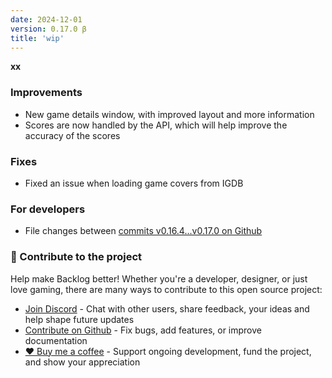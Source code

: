 ```yaml
---
date: 2024-12-01
version: 0.17.0 β
title: 'wip'
---
```


**xx**

### Improvements
- New game details window, with improved layout and more information
- Scores are now handled by the API, which will help improve the accuracy of the scores

### Fixes
- Fixed an issue when loading game covers from IGDB

### For developers
- File changes between [commits v0.16.4...v0.17.0 on Github](https://github.com/gsabater/backlog.rip/compare/v0.16.4...v0.17.0)

### 🤝 Contribute to the project

Help make Backlog better! Whether you're a developer, designer, or just love gaming, there are many ways to contribute to this open source project:

- [Join Discord](https://discord.gg/F2sPE5B) - Chat with other users, share feedback, your ideas and help shape future updates
- [Contribute on Github](https://github.com/gsabater/backlog.rip) - Fix bugs, add features, or improve documentation
- [❤️ Buy me a coffee](https://buymeacoffee.com/steambacklog) - Support ongoing development, fund the project, and show your appreciation
